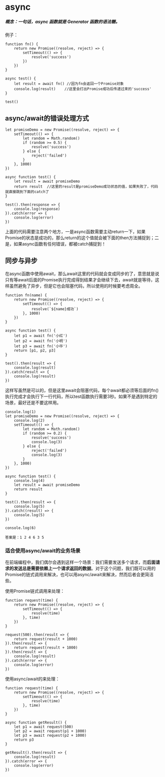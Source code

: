 # async

##### 概念：**一句话，async 函数就是 Generator 函数的语法糖。**

例子：

```
function fn() {
    return new Promise((resolve, reject) => {
        setTimeout(() => {
            resolve('success')
        })
    })
}

async test() {
    let result = await fn() //因为fn会返回一个Promise对象
    console.log(result)    //这里会打出Promise成功后传递过来的'success'
}

test()
```

## async/await的错误处理方式

```
let promiseDemo = new Promise((resolve, reject) => {
    setTimeout(() => {
        let random = Math.random()
        if (random >= 0.5) {
            resolve('success')
        } else {
            reject('failed')
        }   
    }, 1000)
})

async function test() {
    let result = await promiseDemo
    return result  //这里的result是promiseDemo成功状态的值，如果失败了，代码就直接跳到下面的catch了
}

test().then(response => {
    console.log(response) 
}).catch(error => {
    console.log(error)
})
```

上面的代码需要注意两个地方，一是async函数需要主动return一下，如果Promise的状态是成功的，那么return的这个值就会被下面的then方法捕捉到；二是，如果async函数有任何错误，都被catch捕捉到！



## 同步与异步

在async函数中使用await，那么await这里的代码就会变成同步的了，意思就是说只有等await后面的Promise执行完成得到结果才会继续下去，await就是等待，这样虽然避免了异步，但是它也会阻塞代码，所以使用的时候要考虑周全。

```
function fn(name) {
    return new Promise((resolve, reject) => {
        setTimeout(() => {
            resolve(`${name}成功`)
        }, 1000)
    })
}

async function test() {
    let p1 = await fn('小红')
    let p2 = await fn('小明')
    let p3 = await fn('小华')
    return [p1, p2, p3]
}

test().then(result => {
    console.log(result)
}).catch(result => {
    console.log(result)
})

```

这样写虽然是可以的，但是这里await会阻塞代码，每个await都必须等后面的fn()执行完成才会执行下一行代码，所以test函数执行需要3秒。如果不是遇到特定的场景，最好还是不要这样用。



```
console.log(1)
let promiseDemo = new Promise((resolve, reject) => {
    console.log(2)
    setTimeout(() => {
        let random = Math.random()
        if (random >= 0.2) {
            resolve('success')
            console.log(3)
        } else {
            reject('failed')
            console.log(3)
        }   
    }, 1000)
})

async function test() {
    console.log(4)
    let result = await promiseDemo
    return result
}

test().then(result => {
    console.log(5)
}).catch((result) => {
    console.log(5)
})

console.log(6)

答案是：1 2 4 6 3 5
```

### 适合使用async/await的业务场景

在前端编程中，我们偶尔会遇到这样一个场景：我们需要发送多个请求，而**后面请求的发送总是需要依赖上一个请求返回的数据**。对于这个问题，我们既可以用的Promise的链式调用来解决，也可以用async/await来解决，然而后者会更简洁些。

使用Promise链式调用来处理：

```
function request(time) {
    return new Promise((resolve, reject) => {
        setTimeout(() => {
            resolve(time)
        }, time)
    })
}

request(500).then(result => {
    return request(result + 1000)
}).then(result => {
    return request(result + 1000)
}).then(result => {
    console.log(result)
}).catch(error => {
    console.log(error)
}) 

```

使用async/await的来处理：

```
function request(time) {
    return new Promise((resolve, reject) => {
        setTimeout(() => {
            resolve(time)
        }, time)
    })
}

async function getResult() {
    let p1 = await request(500)
    let p2 = await request(p1 + 1000)
    let p3 = await request(p2 + 1000)
    return p3
}

getResult().then(result => {
    console.log(result)
}).catch(error => {
    console.log(error)
})

```

